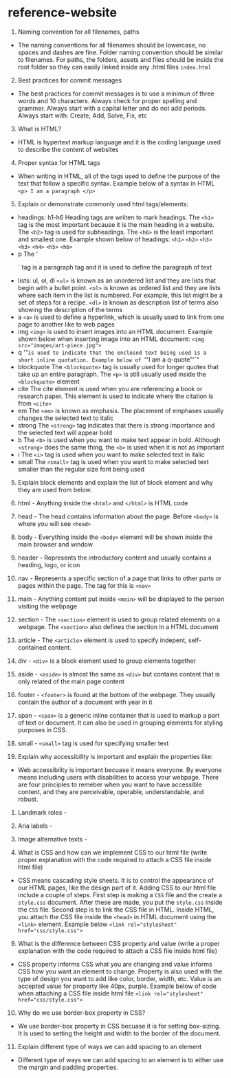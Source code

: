 # reference-website
1. Naming convention for all filenames, paths
- The naming conventions for all filenames should be lowercase, no spaces and dashes are fine. Folder naming convention should be similar to filenames. For paths, the folders, assets and files should be inside the root folder so they can easily linked inside any .html files
    `index.html`

2. Best practices for commit messages
- The best practices for commit messages is to use a minimun of three words and 10 characters. Always check for proper spelling and grammer. Always start with a capital letter and do not add periods. Always start with: Create, Add, Solve, Fix, etc

3. What is HTML?
- HTML is hypertext markup language and it is the coding language used to describe the content of websites

4. Proper syntax for HTML tags
- When writing in HTML, all of the tags used to define the purpose of the text that follow a specific syntax. Example below of a syntax in HTML
    `<p> I am a paragraph </p>`

5. Explain or demonstrate commonly used html tags/elements:

- headings: h1-h6
    Heading tags are wriiten to mark headings. The `<h1>` tag is the most important because it is the main heading in a website. The `<h2>` tag is used for subheadings. The `<h6>` is the least important and smallest one. Example shown below of headings:
    `<h1>` `<h2>` `<h3>` `<h3>` `<h4>` `<h5>` `<h6>`
- p
    The '<p>` tag is a paragraph tag and it is used to define the paragraph of text
- lists: ul, ol, dl
    `<ul>` is known as an unordered list and they are lists that begin with a bullet point. `<ol>` is known as ordered list and they are lists where each item in the list is numbered. For example, this list might be a set of steps for a recipe. `<dl>` is known as description list of terms also showing the description of the terms 
- a 
    `<a>` is used to define a hyperlink, which is usually used to link from one page to another like to web pages
- img
    `<img>` is used to insert images into an HTML document. Example shown below when inserting image into an HTML document:
    `<img src="images/art-piece.jpg">`
- q
    '<q>` is used to indicate that the enclosed text being used is a short inline quotation. Example below of 
    `<q>"I am a q-quote"</q>`
- blockquote
    The `<blockquote>` tag is usually used for longer quotes that take up an entire paragraph. The `<p>` is still usually used inside the `<blockquote>` element
- cite
    The cite element is used when you are referencing a book or research paper. This element is used to indicate where the citation is from `<cite>`
- em
    The `<em>` is known as emphasis. The placement of emphases usually changes the selected text to italic
- strong
    The `<strong>` tag indicates that there is strong importance and the selected text will appear bold
- b
    The `<b>` is used when you want to make text appear in bold. Although `<strong>` does the same thing, the `<b>` is used when it is not as important
- i
    The `<i>` tag is used when you want to make selected text in italic
- small
    The `<small>` tag is used when you want to make selected text smaller than the regular size font being used

5. Explain block elements and explain the list of block element and why they are used from below.
1. html - Anything inside the `<html>` and `</html>` is HTML code
2. head - The head contains information about the page. Before `<body>` is where you will see `<head>`
3. body - Everything inside the `<body>` element will be shown inside the main browser and window
4. header - Represents the introductory content and usually contains a heading, logo, or icon
5. nav - Represents a specific section of a page that links to other parts or pages within the page. The tag for this is `<nav>`
6. main - Anything content put inside `<main>` will be displayed to the person visiting the webpage
7. section - The `<section>` element is used to group related elements on a webpage. The `<section>` also defines the section in a HTML document
8. article - The `<article>` element is used to specify indepent, self-contained content.
9. div - `<div>` is a block element used to group elements together
10. aside - `<aside>` is almost the same as `<div>` but contains content that is only related of the main page content
11. footer - `<footer>` is found at the bottom of the webpage. They usually contain the author of a document with year in it
12. span - `<span>` is a generic inline container that is used to markup a part of text or document. It can also be used in grouping elements for styling purposes in CSS. 
13. small - `<small>` tag is used for specifying smaller text 

7. Explain why accessibility is important and explain the properties like:
- Web accessibility is important becuase it means everyone. By everyone means including users with disabilities to access your webpage. There are four principles to remeber when you want to have accessible content, and they are perceivable, operable, understandable, and robust. 
1. Landmark roles - 
2. Aria labels - 
3. Image alternative texts - 

8. What is CSS and how can we implement CSS to our html file (write proper explanation with the code required to attach a CSS file inside html file)
- CSS means cascading style sheets. It is to control the appearance of our HTML pages, like the design part of it. Adding CSS to our html file include a couple of steps. First step is making a `CSS` file and the create a `style.css` document. After these are made, you put the `style.css` inside the `CSS` file. Second step is to link the CSS file in HTML. Inside HTML, you attach the CSS file inside the `<head>` in HTML document using the `<link>` element. Example below
`<link rel="stylesheet" href="css/style.css">`

9. What is the difference between CSS property and value (write a proper explanation with the code required to attach a CSS file inside html file)
- CSS property informs CSS what you are changing and value informs CSS how you want an element to change. Property is also used with the type of design you want to add like color, border, width, etc. Value is an accepted value for property like 40px, purple. Example below of code when attaching a CSS file inside html file
`<link rel="stylesheet" href="css/style.css">`

10. Why do we use border-box property in CSS?
- We use border-box property in CSS becuase it is for setting box-sizing. It is used to setting the height and width to the border of the document.

11. Explain different type of ways we can add spacing to an element
- Different type of ways we can add spacing to an element is to either use the margin and padding properties. 

